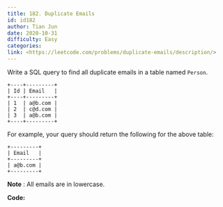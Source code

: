 ```yaml
---
title: 182. Duplicate Emails
id: id182
author: Tian Jun
date: 2020-10-31
difficulty: Easy
categories: 
link: <https://leetcode.com/problems/duplicate-emails/description/>
---
```


Write a SQL query to find all duplicate emails in a table named `Person`.
            +----+---------+    | Id | Email   |    +----+---------+    | 1  | a@b.com |    | 2  | c@d.com |    | 3  | a@b.com |    +----+---------+    

For example, your query should return the following for the above table:
            +---------+    | Email   |    +---------+    | a@b.com |    +---------+    

**Note** : All emails are in lowercase.


**Code:**
